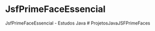 # JsfPrimeFaceEssencial
JsfPrimeFaceEssencial - Estudos Java
#   P r o j e t o s J a v a J S F P r i m e F a c e s  
 